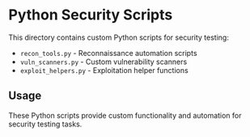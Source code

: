 # Python Security Scripts

This directory contains custom Python scripts for security testing:

- `recon_tools.py` - Reconnaissance automation scripts
- `vuln_scanners.py` - Custom vulnerability scanners
- `exploit_helpers.py` - Exploitation helper functions

## Usage

These Python scripts provide custom functionality and automation for security testing tasks.